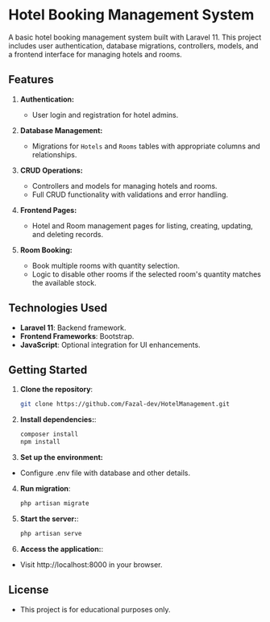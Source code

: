 # Hotel Booking Management System

A basic hotel booking management system built with Laravel 11. This project includes user authentication, database migrations, controllers, models, and a frontend interface for managing hotels and rooms.

## Features

1. **Authentication:**

    - User login and registration for hotel admins.

2. **Database Management:**

    - Migrations for `Hotels` and `Rooms` tables with appropriate columns and relationships.

3. **CRUD Operations:**

    - Controllers and models for managing hotels and rooms.
    - Full CRUD functionality with validations and error handling.

4. **Frontend Pages:**

    - Hotel and Room management pages for listing, creating, updating, and deleting records.

5. **Room Booking:**
    - Book multiple rooms with quantity selection.
    - Logic to disable other rooms if the selected room's quantity matches the available stock.

## Technologies Used

-   **Laravel 11**: Backend framework.
-   **Frontend Frameworks**: Bootstrap.
-   **JavaScript**: Optional integration for UI enhancements.

## Getting Started

1. **Clone the repository**:
    ```bash
    git clone https://github.com/Fazal-dev/HotelManagement.git
    ```
2. **Install dependencies:**:

    ```bash
    composer install
    npm install
    ```

3. **Set up the environment:**

-   Configure .env file with database and other details.

4. **Run migration**:
    ```bash
    php artisan migrate
    ```
5. **Start the server:**:
    ```bash
    php artisan serve
    ```
6. **Access the application:**:

-   Visit http://localhost:8000 in your browser.

## License

-   This project is for educational purposes only.
